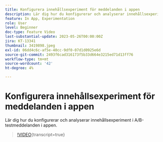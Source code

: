 ```yaml
---
title: Konfigurera innehållsexperiment för meddelanden i appen
description: Lär dig hur du konfigurerar och analyserar innehållsexperiment i A/B-testmeddelanden i appen.
feature: In App, Experimentation
role: User
level: Beginner
doc-type: Feature Video
last-substantial-update: 2023-05-26T00:00:00Z
jira: KT-13341
thumbnail: 3419898.jpeg
exl-id: 06dd4c6c-af5e-40cc-9df0-07d1d0925e6d
source-git-commit: 2493f6cad316173f5b33d664e3215ed71d13ff76
workflow-type: tm+mt
source-wordcount: '42'
ht-degree: 4%

---
```


# Konfigurera innehållsexperiment för meddelanden i appen

Lär dig hur du konfigurerar och analyserar innehållsexperiment i A/B-testmeddelanden i appen.

>[!VIDEO](https://video.tv.adobe.com/v/3419898/?learn=on){transcript=true}
